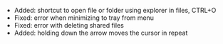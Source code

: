 - Added: shortcut to open file or folder using explorer in files, CTRL+O
- Fixed: error when minimizing to tray from menu
- Fixed: error with deleting shared files
- Added: holding down the arrow moves the cursor in repeat